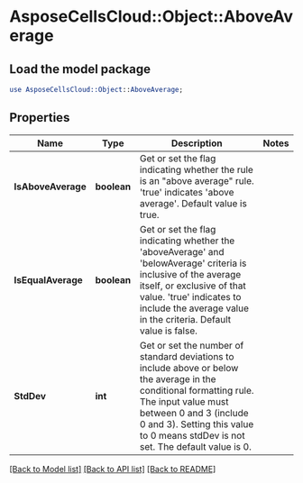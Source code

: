 # AsposeCellsCloud::Object::AboveAverage 

## Load the model package
```perl
use AsposeCellsCloud::Object::AboveAverage;
```

## Properties
Name | Type | Description | Notes
------------ | ------------- | ------------- | -------------
**IsAboveAverage** | **boolean** | Get or set the flag indicating whether the rule is an "above average" rule.             'true' indicates 'above average'.            Default value is true.  |
**IsEqualAverage** | **boolean** | Get or set the flag indicating whether the 'aboveAverage' and 'belowAverage' criteria             is inclusive of the average itself, or exclusive of that value.             'true' indicates to include the average value in the criteria.            Default value is false.  |
**StdDev** | **int** | Get or set the number of standard deviations to include above or below the average in the            conditional formatting rule.             The input value must between 0 and 3 (include 0 and 3).             Setting this value to 0 means stdDev is not set.            The default value is 0.  |  

[[Back to Model list]](../README.md#documentation-for-models) [[Back to API list]](../README.md#documentation-for-api-endpoints) [[Back to README]](../README.md)

